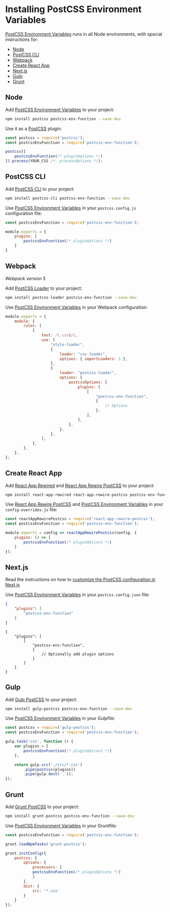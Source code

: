# Installing PostCSS Environment Variables

[PostCSS Environment Variables] runs in all Node environments, with special instructions for:

- [Node](#node)
- [PostCSS CLI](#postcss-cli)
- [Webpack](#webpack)
- [Create React App](#create-react-app)
- [Next.js](#nextjs)
- [Gulp](#gulp)
- [Grunt](#grunt)

## Node

Add [PostCSS Environment Variables] to your project:

```bash
npm install postcss postcss-env-function --save-dev
```

Use it as a [PostCSS] plugin:

```js
const postcss = require('postcss');
const postcssEnvFunction = require('postcss-env-function');

postcss([
	postcssEnvFunction(/* pluginOptions */)
]).process(YOUR_CSS /*, processOptions */);
```

## PostCSS CLI

Add [PostCSS CLI] to your project:

```bash
npm install postcss-cli postcss-env-function --save-dev
```

Use [PostCSS Environment Variables] in your `postcss.config.js` configuration file:

```js
const postcssEnvFunction = require('postcss-env-function');

module.exports = {
	plugins: [
		postcssEnvFunction(/* pluginOptions */)
	]
}
```

## Webpack

_Webpack version 5_

Add [PostCSS Loader] to your project:

```bash
npm install postcss-loader postcss-env-function --save-dev
```

Use [PostCSS Environment Variables] in your Webpack configuration:

```js
module.exports = {
	module: {
		rules: [
			{
				test: /\.css$/i,
				use: [
					"style-loader",
					{
						loader: "css-loader",
						options: { importLoaders: 1 },
					},
					{
						loader: "postcss-loader",
						options: {
							postcssOptions: {
								plugins: [
									[
										"postcss-env-function",
										{
											// Options
										},
									],
								],
							},
						},
					},
				],
			},
		],
	},
};
```

## Create React App

Add [React App Rewired] and [React App Rewire PostCSS] to your project:

```bash
npm install react-app-rewired react-app-rewire-postcss postcss-env-function --save-dev
```

Use [React App Rewire PostCSS] and [PostCSS Environment Variables] in your
`config-overrides.js` file:

```js
const reactAppRewirePostcss = require('react-app-rewire-postcss');
const postcssEnvFunction = require('postcss-env-function');

module.exports = config => reactAppRewirePostcss(config, {
	plugins: () => [
		postcssEnvFunction(/* pluginOptions */)
	]
});
```

## Next.js

Read the instructions on how to [customize the PostCSS configuration in Next.js](https://nextjs.org/docs/advanced-features/customizing-postcss-config)

Use [PostCSS Environment Variables] in your `postcss.config.json` file:

```json
{
	"plugins": [
		"postcss-env-function"
	]
}
```

```json5
{
	"plugins": [
		[
			"postcss-env-function",
			{
				// Optionally add plugin options
			}
		]
	]
}
```

## Gulp

Add [Gulp PostCSS] to your project:

```bash
npm install gulp-postcss postcss-env-function --save-dev
```

Use [PostCSS Environment Variables] in your Gulpfile:

```js
const postcss = require('gulp-postcss');
const postcssEnvFunction = require('postcss-env-function');

gulp.task('css', function () {
	var plugins = [
		postcssEnvFunction(/* pluginOptions */)
	];

	return gulp.src('./src/*.css')
		.pipe(postcss(plugins))
		.pipe(gulp.dest('.'));
});
```

## Grunt

Add [Grunt PostCSS] to your project:

```bash
npm install grunt-postcss postcss-env-function --save-dev
```

Use [PostCSS Environment Variables] in your Gruntfile:

```js
const postcssEnvFunction = require('postcss-env-function');

grunt.loadNpmTasks('grunt-postcss');

grunt.initConfig({
	postcss: {
		options: {
			processors: [
			postcssEnvFunction(/* pluginOptions */)
			]
		},
		dist: {
			src: '*.css'
		}
	}
});
```

[Gulp PostCSS]: https://github.com/postcss/gulp-postcss
[Grunt PostCSS]: https://github.com/nDmitry/grunt-postcss
[PostCSS]: https://github.com/postcss/postcss
[PostCSS CLI]: https://github.com/postcss/postcss-cli
[PostCSS Loader]: https://github.com/postcss/postcss-loader
[PostCSS Environment Variables]: https://github.com/csstools/postcss-plugins/tree/main/plugins/postcss-env-function
[React App Rewire PostCSS]: https://github.com/csstools/react-app-rewire-postcss
[React App Rewired]: https://github.com/timarney/react-app-rewired
[Next.js]: https://nextjs.org
